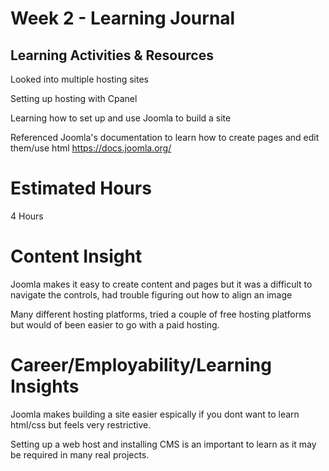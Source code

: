 # Week 2 - Learning Journal
## Learning Activities & Resources
Looked into multiple hosting sites

Setting up hosting with Cpanel

Learning how to set up and use Joomla to build a site

Referenced Joomla's documentation to learn how to create pages and edit them/use html https://docs.joomla.org/

# Estimated Hours
4 Hours

# Content Insight
Joomla makes it easy to create content and pages but it was a difficult to navigate the controls, had trouble figuring out how to align an image

Many different hosting platforms, tried a couple of free hosting platforms but would of been easier to go with a paid hosting.

# Career/Employability/Learning Insights
Joomla makes building a site easier espically if you dont want to learn html/css but feels very restrictive.

Setting up a web host and installing CMS is an important to learn as it may be required in many real projects.
